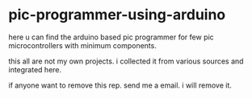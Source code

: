 # pic-programmer-using-arduino
here u can find the arduino based pic programmer for few pic microcontrollers with minimum components.

this all are not my own projects.  i collected it from various sources and integrated here.

if anyone want to remove this rep. send me a email. i will remove it.
